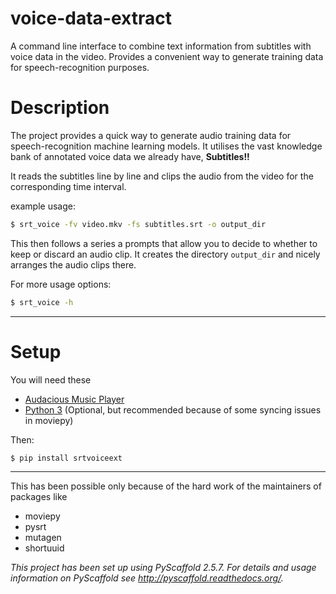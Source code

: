 voice-data-extract
==================


A command line interface to combine text information from subtitles with voice data in the video.
Provides a convenient way to generate training data for speech-recognition purposes.


Description
===========

The project provides a quick way to generate audio training data for speech-recognition machine learning models.
It utilises the vast knowledge bank of annotated voice data we already have, **Subtitles!!**

It reads the subtitles line by line and clips the audio from the video for the corresponding time interval.

example usage:

```bash
$ srt_voice -fv video.mkv -fs subtitles.srt -o output_dir
```

This then follows a series a prompts that allow you to decide to whether to keep or discard an audio clip.
It creates the directory `output_dir` and nicely arranges the audio clips there.

For more usage options:
```bash
$ srt_voice -h
```

------

Setup
=====
You will need these
- [Audacious Music Player](http://audacious-media-player.org/download)
- [Python 3](https://launchpad.net/~fkrull/+archive/ubuntu/deadsnakes) (Optional, but recommended because of some syncing issues in moviepy)

Then:
```bash
$ pip install srtvoiceext
```

------

This has been possible only because of the hard work of the maintainers of packages like
- moviepy
- pysrt
- mutagen
- shortuuid

*This project has been set up using PyScaffold 2.5.7. For details and usage
information on PyScaffold see http://pyscaffold.readthedocs.org/.*
